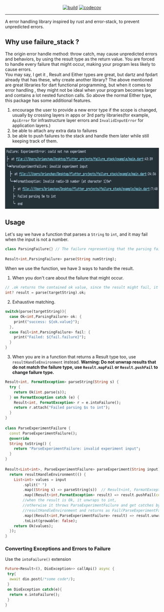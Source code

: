</p>

<p align="center">
<a href=""><img src="https://github.com/SpeedReach/failure_stack/actions/workflows/build.yml/badge.svg" alt="build"></a>
<a href=""><img src="https://codecov.io/gh/SpeedReach/failure_stack/blob/main/graph/badge.svg" alt="codecov"></a>
</p>

---

A error handling library inspired by rust and error-stack, to prevent unpredicted errors.

## Why use failure_stack ?
The origin error handle method: throw catch, may cause unpredicted errors and behaviors,
 by using the result type as the return value. You are forced to handle every failure that might 
occur, making your program less likely to cause errors.  
You may say, I get it , Result and Either types are great, but dartz and fpdart already that
has these, why create another library?  The above mentioned are great libraries for dart functional programming,
but when it comes to error handling , they might not be ideal when your program becomes larger and contains a lot nested function calls.
So above the normal Either type, this package has some additional features.

1. encourage the user to provide a new error type if the scope is changed, usually by crossing layers in apps or 3rd party libraries(for example, `ApiError` for infrastructure layer errors and `InvalidInputError` for application layers.)
2. be able to attach any extra data to failures
3. be able to push failures to the stack and handle them later while still keeping track of them.

<p>
  <img src="https://github.com/SpeedReach/failure_stack/blob/main/doc/example_1.jpg?raw=true"
    alt="An image of the failure stack" height="200"/>
</p>

## Usage

Let's say we have a function that parses a `String` to `int`, and it may fail when the input is not a number.
```dart
class ParsingFailure{} // The failure representing that the parsing failed

Result<int,ParsingFailure> parse(String numString);

```
When we use the function, we have 3 ways to handle the result.

1. When you don't care about the failure that might occur.
```dart
// .ok returns the contained ok value, since the result might fail, it is a nullable type.
int? result = parse(targetString).ok;
```
2. Exhaustive matching.
```dart
switch(parse(targetString)){
  case Ok<int,ParsingFailure> ok: {
    print("success: ${ok.value}");
  },  
  case Fail<int,ParsingFailure> fail: {
    print("Failed: ${fail.failure}");
  } 
}
```
3. When you are in a function that returns a Result type too,
use `resultHandleEnvironment` instead.
   **Warning: Do not unwrap results that do not match the failure type, use `Result.mapFail` or `Result.pushFail` to change failure type.**
```dart
Result<int, FormatException> parseString(String s) {
  try {
    return Ok(int.parse(s));
  } on FormatException catch (e) {
    Result<int, FormatException> r = e.intoFailure();
    return r.attach("Failed parsing $s to int");
  }
}

class ParseExperimentFailure {
  const ParseExperimentFailure();
  @override
  String toString() {
    return "ParseExperimentFailure: invalid experiment input";
  }
}

Result<List<int>, ParseExperimentFailure> parseExperiment(String input) {
  return resultHandleEnvironment(() {
    List<int> values = input
        .split(" ")
        .map((String s) => parseString(s))  // Result<int, FormatException>
        .map((Result<int,FormatException> result) => result.pushFail(const ParseExperimentFailure())) // Result<int, ParseExperimentFailure>
        //when the result is Ok, it unwraps to int,
        //otherwise it throws ParseExperimentFailure and get catches by the 
        //resultHandleEnvironment and returns as Fail(ParseExperimentFailure)
        .map((Result<int,ParseExperimentFailure> result) => result.unwrap()) //int
        .toList(growable: false); 
    return Ok(values);
  });
}

```

### Converting Exceptions and Errors to Failure

Use the `intoFailure()` extension
```dart
Future<Result<(), DioException>> callApi() async {
 try{
  await dio.post(/*some code*/);
 }
 on DioException catch(e){
  return e.intoFailure();
 }
}
```